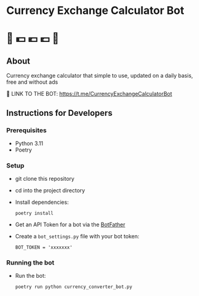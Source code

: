 # Currency Exchange Calculator Bot 
# 🤖 💵 💶 💷 🤖


## About
Currency exchange calculator that simple to use, updated on a daily basis, free and without ads

📱 LINK TO THE BOT: https://t.me/CurrencyExchangeCalculatorBot
 

## Instructions for Developers 
### Prerequisites
- Python 3.11
- Poetry

### Setup
- git clone this repository 
- cd into the project directory
- Install dependencies:
    
      poetry install


- Get an API Token for a bot via the [BotFather](https://telegram.me/BotFather)
- Create a `bot_settings.py` file with your bot token:

      BOT_TOKEN = 'xxxxxxx'

### Running the bot        
- Run the bot:

      poetry run python currency_converter_bot.py
